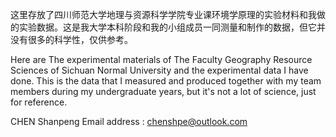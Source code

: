 这里存放了四川师范大学地理与资源科学学院专业课环境学原理的实验材料和我做的实验数据。这是我大学本科阶段和我的小组成员一同测量和制作的数据，但它并没有很多的科学性，仅供参考。

Here are The experimental materials of The Faculty Geography Resource Sciences of Sichuan Normal University and the experimental data I have done. This is the data that I measured and produced together with my team members during my undergraduate years, but it's not a lot of science, just for reference.

CHEN Shanpeng
Email address : chenshpe@outlook.com
